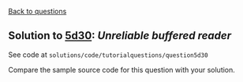 [Back to questions](../README.md)

## Solution to [5d30](../questions/5d30.md): *Unreliable buffered reader*

See code at `solutions/code/tutorialquestions/question5d30`

Compare the sample source code for this question with your solution.

